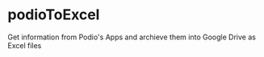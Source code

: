 # podioToExcel

Get information from Podio's Apps and archieve them into Google Drive as Excel files

